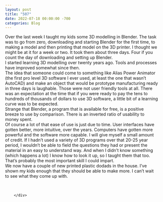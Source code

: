 ```yaml
---
layout: post
title: "507"
date: 2022-07-18 00:00:00 -700
categories: Blog
---
```


<div class="blog-content">
				<div class="paragraph"><span><span>Over the last week I taught my kids some 3D modelling in Blender. The task was to go from zero, downloading and starting Blender for the first time, to making a model and then printing that model on the 3D printer. I thought we might be at it for a week or two. It took them about three days. Four if you count the day of downloading and setting up Blender.</span></span><br><span></span><span><span>I started learning 3D modelling over twenty years ago. Tools and processes have improved somewhat since then.&nbsp;</span></span><br><span></span><span><span>The idea that someone could come to something like Alias Power Animator (the first pro level 3D software I ever used, at least the one that wasn&rsquo;t AutoCAD) and make an object that would be prototype manufacturing ready in three days is laughable. Those were not user friendly tools at all. There was an expectation at the time that if you were ready to pay the tens to hundreds of thousands of dollars to use 3D software, a little bit of a learning curve was to be expected.&nbsp;</span></span><br><span></span><span><span>Strange that Blender, a program that is available for free, is a positive breeze to use by comparison. There is an inverted ratio of usability to money spent.</span></span><br><span></span><span><span>Of course a lot of that ease of use is just due to time. User interfaces have gotten better, more intuitive, over the years. Computers have gotten more powerful and the software more capable. I will give myself a small amount of credit. If I hadn&rsquo;t used a variety of 3D programs over that 20-25 year period, I wouldn&rsquo;t be able to field the questions they had or present the material in an easy to understand way. And when I didn&rsquo;t know something (which happens a lot) I know how to look it up, so I taught them that too. That&rsquo;s probably the most important skill I could impart.</span></span><br><span></span><span><span>We now have a couple of new printed plastic dodads in the house. I&rsquo;ve shown my kids enough that they should be able to make more. I can&rsquo;t wait to see what they come up with.&nbsp;</span></span><br><span></span><br>&#8203;</div>

		</div>
        
